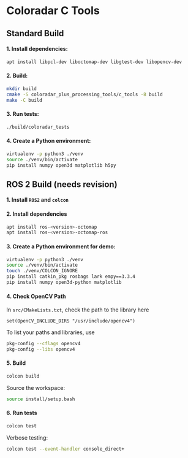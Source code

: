 # Coloradar C Tools

## Standard Build

#### 1. Install dependencies:
```bash
apt install libpcl-dev liboctomap-dev libgtest-dev libopencv-dev
```

#### 2. Build:
```bash
mkdir build
cmake -S coloradar_plus_processing_tools/c_tools -B build
make -C build
```

#### 3. Run tests:
```bash
./build/coloradar_tests
```

#### 4. Create a Python environment:
```bash
virtualenv -p python3 ./venv
source ./venv/bin/activate
pip install numpy open3d matplotlib h5py
```

## ROS 2 Build (needs revision)
#### 1. Install `ROS2` and `colcon`

#### 2. Install dependencies
```bash
apt install ros-<version>-octomap
apt install ros-<version>-octomap-ros
```

#### 3. Create a Python environment for demo:
```bash
virtualenv -p python3 ./venv
source ./venv/bin/activate
touch ./venv/COLCON_IGNORE 
pip install catkin_pkg rosbags lark empy==3.3.4
pip install numpy open3d-python matplotlib
```

#### 4. Check OpenCV Path
In `src/CMakeLists.txt`, check the path to the library here
```text
set(OpenCV_INCLUDE_DIRS "/usr/include/opencv4")
```

To list your paths and libraries, use
```bash
pkg-config --cflags opencv4
pkg-config --libs opencv4
```

#### 5. Build
```bash
colcon build
```
Source the workspace:
```bash
source install/setup.bash
```

#### 6. Run tests
```bash
colcon test
```
Verbose testing:
```bash
colcon test --event-handler console_direct+
```

